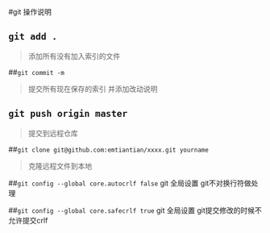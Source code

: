#git 操作说明

## `git add .`
> 添加所有没有加入索引的文件 

##`git commit -m `
>提交所有现在保存的索引 并添加改动说明

## `git push origin master`
>提交到远程仓库

##`git clone git@github.com:emtiantian/xxxx.git yourname`
>克隆远程文件到本地

##`git config --global core.autocrlf false` 
git 全局设置 git不对换行符做处理

##`git config --global core.safecrlf true`
git 全局设置 git提交修改的时候不允许提交crlf